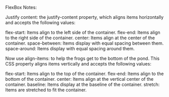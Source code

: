 FlexBox Notes:

Justify content:
the justify-content property, which aligns items horizontally and accepts the following values:

flex-start: Items align to the left side of the container.
flex-end: Items align to the right side of the container.
center: Items align at the center of the container.
space-between: Items display with equal spacing between them.
space-around: Items display with equal spacing around them.


Now use align-items:  to help the frogs get to the bottom of the pond. This CSS property aligns items vertically and accepts the following values:

flex-start: Items align to the top of the container.
flex-end: Items align to the bottom of the container.
center: Items align at the vertical center of the container.
baseline: Items display at the baseline of the container.
stretch: Items are stretched to fit the container.